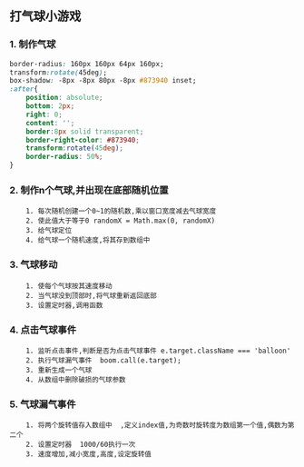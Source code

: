 ## 打气球小游戏

### 1. 制作气球
```css
border-radius: 160px 160px 64px 160px;
transform:rotate(45deg);
box-shadow: -8px -8px 80px -8px #873940 inset;
:after{
    position: absolute;
    bottom: 2px;
    right: 0;
    content: '';
    border:8px solid transparent;
    border-right-color: #873940;
    transform:rotate(45deg);
    border-radius: 50%;
}
```
### 2. 制作n个气球,并出现在底部随机位置
        1. 每次随机创建一个0~1的随机数,乘以窗口宽度减去气球宽度  
        2. 使此值大于等于0 randomX = Math.max(0, randomX)  
        3. 给气球定位  
        4. 给气球一个随机速度,将其存到数组中  
### 3. 气球移动
        1. 使每个气球按其速度移动  
        2. 当气球没到顶部时,将气球重新返回底部  
        3. 设置定时器,调用函数
### 4. 点击气球事件
        1. 监听点击事件,判断是否为点击气球事件 e.target.className === 'balloon'  
        2. 执行气球漏气事件  boom.call(e.target);  
        3. 重新生成一个气球  
        4. 从数组中删除破损的气球参数
### 5. 气球漏气事件
        1. 将两个旋转值存入数组中  ,定义index值,为奇数时旋转度为数组第一个值,偶数为第二个  
        2. 设置定时器  1000/60执行一次  
        3. 速度增加,减小宽度,高度,设定旋转值